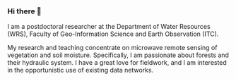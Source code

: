 ### Hi there 👋

I am a postdoctoral researcher at the Department of Water Resources (WRS), Faculty of Geo-Information Science and Earth Observation (ITC).

My research and teaching concentrate on microwave remote sensing of vegetation and soil moisture. Specifically, I am passionate about forests and their hydraulic system. I have a great love for fieldwork, and I am interested in the opportunistic use of existing data networks. 
